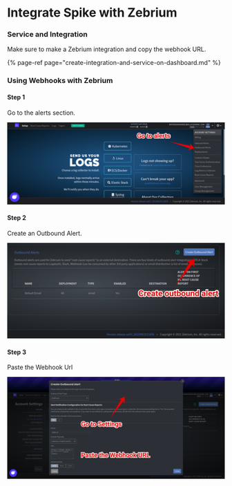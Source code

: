 # Integrate Spike with Zebrium

### Service and Integration

Make sure to make a Zebrium integration and copy the webhook URL.

{% page-ref page="create-integration-and-service-on-dashboard.md" %}

### 

### Using Webhooks with Zebrium

#### Step 1

Go to the alerts section.

![](../.gitbook/assets/image%20%2863%29.png)

#### 

#### Step 2

Create an Outbound Alert.

![](../.gitbook/assets/image%20%2886%29.png)



#### Step 3

Paste the Webhook Url

![](../.gitbook/assets/image%20%2852%29.png)

